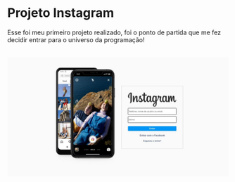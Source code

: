 # Projeto Instagram

<p> Esse foi meu primeiro projeto realizado, foi o ponto de partida que me fez decidir entrar para o universo da programação!</p>
<br>
<img src="https://github.com/MarcioDias1983/Projeto-Instagram/blob/main/img/Print.JPG?raw=true"/>
